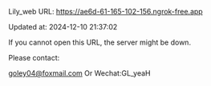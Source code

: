 Lily_web URL: https://ae6d-61-165-102-156.ngrok-free.app

Updated at: 2024-12-10 21:37:02

If you cannot open this URL, the server might be down.

Please contact: 

goley04@foxmail.com Or Wechat:GL_yeaH